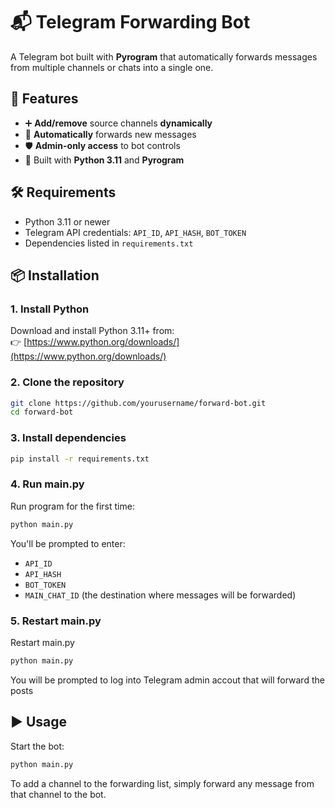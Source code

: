# 📬 Telegram Forwarding Bot

A Telegram bot built with **Pyrogram** that automatically forwards messages from multiple channels or chats into a single one.

## 🚀 Features

- ➕ **Add/remove** source channels **dynamically**
- 🔁 **Automatically** forwards new messages
- 🛡 **Admin-only access** to bot controls
- 🐍 Built with **Python 3.11** and **Pyrogram**

## 🛠 Requirements

- Python 3.11 or newer
- Telegram API credentials: `API_ID`, `API_HASH`, `BOT_TOKEN`
- Dependencies listed in `requirements.txt`

## 📦 Installation

### 1. Install Python  
Download and install Python 3.11+ from:  
👉 [https://www.python.org/downloads/](https://www.python.org/downloads/)

### 2. Clone the repository

```bash
git clone https://github.com/yourusername/forward-bot.git
cd forward-bot
```

### 3. Install dependencies

```bash
pip install -r requirements.txt
```

### 4. Run main.py

Run program for the first time:

```bash
python main.py
```

You'll be prompted to enter:
- `API_ID`
- `API_HASH`
- `BOT_TOKEN`
- `MAIN_CHAT_ID` (the destination where messages will be forwarded)


### 5. Restart main.py 

Restart main.py

```bash
python main.py
```

You will be prompted to log into Telegram admin accout that will forward the posts


## ▶️ Usage

Start the bot:

```bash
python main.py
```

To add a channel to the forwarding list, simply forward any message from that channel to the bot.
